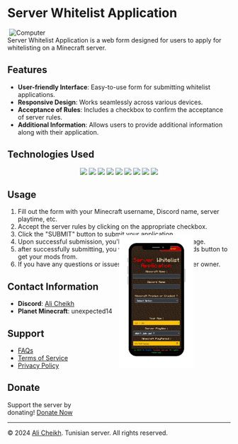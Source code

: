 # Server Whitelist Application

<img src="src/computer.gif" alt="Computer" width="500" align="right"/>
Server Whitelist Application is a web form designed for users to apply for whitelisting on a Minecraft server.

## Features

- **User-friendly Interface**: Easy-to-use form for submitting whitelist applications.
- **Responsive Design**: Works seamlessly across various devices.
- **Acceptance of Rules**: Includes a checkbox to confirm the acceptance of server rules.
- **Additional Information**: Allows users to provide additional information along with their application.

## Technologies Used

<p align="center">
  <img src="https://img.shields.io/badge/HTML-5-orange"/>
  <img src="https://img.shields.io/badge/CSS-3-blue"/>
  <img src="https://img.shields.io/badge/JavaScript-ES6-yellow"/>
  <img src="https://img.shields.io/badge/jQuery-3.6.0-blue"/>
  <img src="https://img.shields.io/badge/jQuery%20UI-1.12.1-blue"/>
  <img src="https://img.shields.io/badge/Swal-10-blue"/>
  <img src="https://img.shields.io/badge/Google%20Sheets-API-green"/>
  <img src="https://img.shields.io/badge/Google%20Apps%20Script-API-yellowgreen"/>
  <img src="https://img.shields.io/badge/Google%20Translate-API-brightgreen"/>
</p>

## Usage

1. Fill out the form with your Minecraft username, Discord name, server playtime, etc.
2. Accept the server rules by clicking on the appropriate checkbox.
3. Click the "SUBMIT" button to submit your application.
4. Upon successful submission, you'll receive a success message.
5. after successfully submitting, you will see the download mods button to get your mods from.
6. If you have any questions or issues, please contact the server owner.

## Contact Information

- **Discord**: [Ali Cheikh](https://discord.gg/jRbrRwEzjH)
- **Planet Minecraft**: unexpected14

## Support

<div style="transform: rotate(-90deg);">
  <img src="src/phone.png" alt="Phone Screen" width="300" align="right">
</div>

- [FAQs](#)
- [Terms of Service](#)
- [Privacy Policy](#)

## Donate

Support the server by donating! [Donate Now](src/payto.pdf)

---

© 2024 [Ali Cheikh](bit.ly/Aliportfolio). Tunisian server. All rights reserved.
